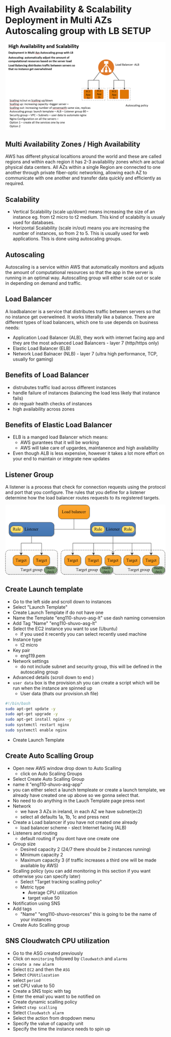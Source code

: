 # High Availability & Scalability Deployment in Multi AZs Autoscaling group with LB SETUP

![](images/Autoscalling_LB.png)

## Multi Availability Zones / High Availability
AWS has differet physical localtions around the world and these are called regions and within each region it has 2-3 availability zones which are actual physical data centers. All AZs within a single Region are connected to one another through private fiber-optic networking, allowing each AZ to communicate with one another and transfer data quickly and efficiently as required. 

## Scalability
- Vertical Scalability (scale up/down) means increasing the size of an instance eg. from t2 micro to t2 medium. This kind of scalabilty is usualy used for databases.
- Horizontal Scalability (scale in/out) means you are increasing the number of instances, so from 2 to 5. This is usually used for web applications. This is done using autoscaling groups.

## Autoscaling
Autoscaling is a service within AWS that automatically monitors and adjusts the amount of computational resources so that the app in the server is running in an optimal way. Autoscalling group will either scale out or scale in depending on demand and traffic.

## Load Balancer
A loadbalancer is a service that distributes traffic between servers so that no instance get overwelmed. It works litterally like a balance. 
There are different types of load balancers, which one to use depends on business needs:
 - Application Load Balancer (ALB), they work with internet facing app and they are the most advanced Load Balancers - layer 7 (http/https only)
 - Elastic Load Balancer (ELB)
 - Network Load Balnacer (NLB) - layer 7 (ultra high performance, TCP, usually for gaming)

## Benefits of Load Balancer
- distrubutes traffic load across different instances
- handle failure of instances (balancing the load less likely that instance fails)
- do regualr health checks of instances
- high availability across zones 

## Benefits of Elastic Load Balancer
- ELB is a manged load Balancer which means:
  - AWS gurantees that it will be working
  - AWS will take care of upgardes, maintanence and high availability
- Even though ALB is less expensive, however it takes a lot more effort on your end to maintain or integrate new updates

## Listener Group
A listener is a process that check for connection requests using the protocol and port that you configure. The rules that you define for a listener determine how the load balancer routes requests to its registered targets.

![](images/LB_LG.png)

## Create Launch template
- Go to the left side and scroll down to instances
- Select "Launch Template"
- Create Launch Template if do not have one
- Name the Template "eng110-shuvo-asg-lt" use dash naming convension
- Add Tag "Name" "eng110-shuvo-asg-lt"
- Select the EC2 instance you want to use (Ubuntu)
  - if you used it recently you can select recently used machine
- Instance type
  - t2 micro
- Key pair 
   - eng119.pem
- Network settings
  - do not include subnet and security group, this will be defined in the autoscaling group
- Advanced details (scroll down to end )
- `user data` box is the provision.sh you can create a script which will be run when the instance are spinned up
   - User data (thats our provision.sh file)
``` bash
#!/bin/bash
sudo apt-get update -y
sudo apt-get upgrade -y
sudo apt-get install nginx -y
sudo systemctl restart nginx
sudo systemctl enable nginx
```
- Create Launch Template

## Create Auto Scalling Group
- Open new AWS window drop down to Auto Scalling
  - click on Auto Scaliing Groups 
- Select Create Auto Scalling Group
- name it "eng110-shuvo-asg-app"
- you can either select a launch templeate or create a launch template, we already have created one up above so we gonna select that.
- No need to do anything in the Lauch Template page press next
- Network
  - we have 3 AZs in ireland, in each AZ we have subnet(ec2)
  - select all defaults 1a, 1b, 1c and press next
- Create a Load balancer if you have not created one already
  - load balancer scheme - slect Internet facing (ALB)
- Listeners and routing
  - default routing if you dont have one create one
- Group size
   - Desired capacity 2 (24/7 there should be 2 instances running)
   - Minimum capacity 2
   - Maximum capacity 3 (if traffic increases a third one will be made available by AWS)
- Scalling policy (you can add monitoring in this section if you want otherwise you can specify later)
  - Select "Target tracking scalling policy"
  - Metric type
     - Average CPU utilization
     - target value 50
- Notification using SNS
- Add tags
   - "Name" "eng110-shuvo-resorces" this is going to be the name of your instances
- Create Auto Scalling group 

## SNS Cloudwatch CPU utilization
- Go to the ASG created previously
- Click on `monitoring` followed by `Cloudwatch` and `alarms`
- `create a new alarm`
- Select `EC2` and then the `ASG` 
- Select `CPUUtilazation`
- select `period`
- set CPU value to 50
- Create a SNS topic with tag
- Enter the email you want to be notified on
- Create dynamic scalling policy
- Select `step scalling`
- Select `Cloudwatch alarm`
- Select the action from dropdown menu
- Specify the value of capacity unit
- Specify the time the instance needs to spin up



